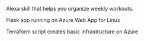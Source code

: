 Alexa skill that helps you organize weekly workouts.

Flask app running on Azure Web App for Linux

Terraform script creates basic infrastructure on Azure